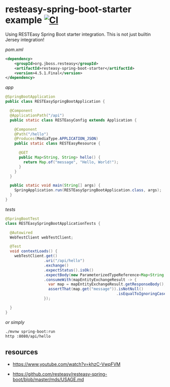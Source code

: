 # resteasy-spring-boot-starter example [![CI](https://github.com/daggerok/resteasy-spring-boot-starter-example/workflows/CI/badge.svg)](https://github.com/daggerok/resteasy-spring-boot-starter-example/actions?query=workflow%3ACI)
Using RESTEasy Spring Boot starter integration. This is not just builtin Jersey integration!

_pom.xml_

```xml
<dependency>
    <groupId>org.jboss.resteasy</groupId>
    <artifactId>resteasy-spring-boot-starter</artifactId>
    <version>4.5.1.Final</version>
</dependency>
```

_app_

```java
@SpringBootApplication
public class RESTEasySpringBootApplication {

  @Component
  @ApplicationPath("/api")
  public static class RESTEasyConfig extends Application {

    @Component
    @Path("/hello")
    @Produces(MediaType.APPLICATION_JSON)
    public static class RESTEasyResource {

      @GET
      public Map<String, String> hello() {
        return Map.of("message", "Hello, World!");
      }
    }
  }

  public static void main(String[] args) {
    SpringApplication.run(RESTEasySpringBootApplication.class, args);
  }
}
```

_tests_

```java
@SpringBootTest
class RESTEasySpringBootApplicationTests {

  @Autowired
  WebTestClient webTestClient;

  @Test
  void contextLoads() {
    webTestClient.get()
                 .uri("/api/hello")
                 .exchange()
                 .expectStatus().isOk()
                 .expectBody(new ParameterizedTypeReference<Map<String, String>>() {})
                 .consumeWith(mapEntityExchangeResult -> {
                   var map = mapEntityExchangeResult.getResponseBody();
                   assertThat(map.get("message")).isNotNull()
                                                 .isEqualToIgnoringCase("hello, world!");
                 });

  }
}
```

_or simply_

```bash
./mvnw spring-boot:run
http :8080/api/hello
```

## resources

* https://www.youtube.com/watch?v=khzC-VwpFVM
<!--
* [Official Apache Maven documentation](https://maven.apache.org/guides/index.html)
* [Spring Boot Maven Plugin Reference Guide](https://docs.spring.io/spring-boot/docs/2.3.0.M4/maven-plugin/reference/html/)
* [Create an OCI image](https://docs.spring.io/spring-boot/docs/2.3.0.M4/maven-plugin/reference/html/#build-image)
* [Spring Configuration Processor](https://docs.spring.io/spring-boot/docs/2.2.6.RELEASE/reference/htmlsingle/#configuration-metadata-annotation-processor)
-->
* https://github.com/resteasy/resteasy-spring-boot/blob/master/mds/USAGE.md
